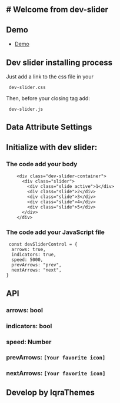 ## ﻿# Welcome from dev-slider

## Demo

- [Demo](https://dev-rakibul1.github.io/dev_slider/)

## Dev slider installing process

Just add a link to the css file in your

```code
 dev-slider.css
```

Then, before your closing <body> tag add:

```code
 dev-slider.js
```

## Data Attribute Settings

## Initialize with dev slider:

### The code add your body

```code
    <div class="dev-slider-container">
      <div class="slider">
        <div class="slide active">1</div>
        <div class="slide">2</div>
        <div class="slide">3</div>
        <div class="slide">4</div>
        <div class="slide">5</div>
      </div>
    </div>
```

### The code add your JavaScript file

```code
 const devSliderControl = {
  arrows: true,
  indicators: true,
  speed: 5000,
  prevArrows: "prev",
  nextArrows: "next",
}
```

## API

### arrows: bool

### indicators: bool

### speed: Number

### prevArrows: `[Your favorite icon]`

### nextArrows: `[Your favorite icon]`

## Develop by IqraThemes
